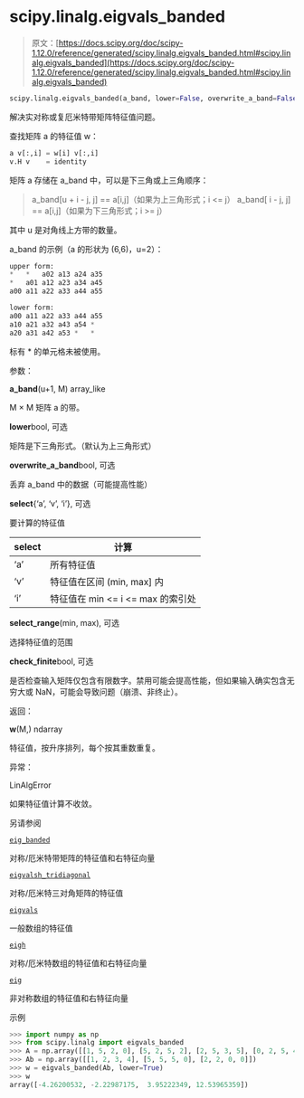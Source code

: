 # scipy.linalg.eigvals_banded

> 原文：[https://docs.scipy.org/doc/scipy-1.12.0/reference/generated/scipy.linalg.eigvals_banded.html#scipy.linalg.eigvals_banded](https://docs.scipy.org/doc/scipy-1.12.0/reference/generated/scipy.linalg.eigvals_banded.html#scipy.linalg.eigvals_banded)

```py
scipy.linalg.eigvals_banded(a_band, lower=False, overwrite_a_band=False, select='a', select_range=None, check_finite=True)
```

解决实对称或复厄米特带矩阵特征值问题。

查找矩阵 a 的特征值 w：

```py
a v[:,i] = w[i] v[:,i]
v.H v    = identity 
```

矩阵 a 存储在 a_band 中，可以是下三角或上三角顺序：

> a_band[u + i - j, j] == a[i,j]（如果为上三角形式；i <= j） a_band[ i - j, j] == a[i,j]（如果为下三角形式；i >= j）

其中 u 是对角线上方带的数量。

a_band 的示例（a 的形状为 (6,6)，u=2）：

```py
upper form:
*   *   a02 a13 a24 a35
*   a01 a12 a23 a34 a45
a00 a11 a22 a33 a44 a55

lower form:
a00 a11 a22 a33 a44 a55
a10 a21 a32 a43 a54 *
a20 a31 a42 a53 *   * 
```

标有 * 的单元格未被使用。

参数：

**a_band**(u+1, M) array_like

M × M 矩阵 a 的带。

**lower**bool, 可选

矩阵是下三角形式。（默认为上三角形式）

**overwrite_a_band**bool, 可选

丢弃 a_band 中的数据（可能提高性能）

**select**{‘a’, ‘v’, ‘i’}, 可选

要计算的特征值

| select | 计算 |
| --- | --- |
| ‘a’ | 所有特征值 |
| ‘v’ | 特征值在区间 (min, max] 内 |
| ‘i’ | 特征值在 min <= i <= max 的索引处 |

**select_range**(min, max), 可选

选择特征值的范围

**check_finite**bool, 可选

是否检查输入矩阵仅包含有限数字。禁用可能会提高性能，但如果输入确实包含无穷大或 NaN，可能会导致问题（崩溃、非终止）。

返回：

**w**(M,) ndarray

特征值，按升序排列，每个按其重数重复。

异常：

LinAlgError

如果特征值计算不收敛。

另请参阅

[`eig_banded`](scipy.linalg.eig_banded.html#scipy.linalg.eig_banded "scipy.linalg.eig_banded")

对称/厄米特带矩阵的特征值和右特征向量

[`eigvalsh_tridiagonal`](scipy.linalg.eigvalsh_tridiagonal.html#scipy.linalg.eigvalsh_tridiagonal "scipy.linalg.eigvalsh_tridiagonal")

对称/厄米特三对角矩阵的特征值

[`eigvals`](scipy.linalg.eigvals.html#scipy.linalg.eigvals "scipy.linalg.eigvals")

一般数组的特征值

[`eigh`](scipy.linalg.eigh.html#scipy.linalg.eigh "scipy.linalg.eigh")

对称/厄米特数组的特征值和右特征向量

[`eig`](scipy.linalg.eig.html#scipy.linalg.eig "scipy.linalg.eig")

非对称数组的特征值和右特征向量

示例

```py
>>> import numpy as np
>>> from scipy.linalg import eigvals_banded
>>> A = np.array([[1, 5, 2, 0], [5, 2, 5, 2], [2, 5, 3, 5], [0, 2, 5, 4]])
>>> Ab = np.array([[1, 2, 3, 4], [5, 5, 5, 0], [2, 2, 0, 0]])
>>> w = eigvals_banded(Ab, lower=True)
>>> w
array([-4.26200532, -2.22987175,  3.95222349, 12.53965359]) 
```
